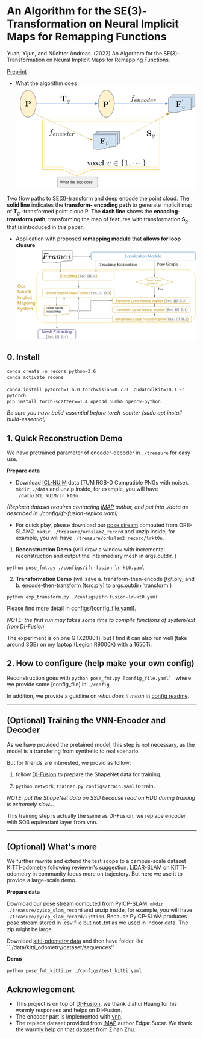 # An Algorithm for the SE(3)-Transformation on Neural Implicit Maps for Remapping Functions

Yuan, Yijun, and Nüchter Andreas. (2022) An Algorithm for the SE(3)-Transformation on Neural Implicit Maps for Remapping Functions.

[Preprint]()

* What the algorithm does
    <img src="./assets/twobranch.png" alt="drawing" width="900" />

Two flow paths to SE(3)-transform and deep encode
the point cloud. The **solid line** indicates the **transform-
encoding path** to generate implicit map of $\mathbf T_g$ -transformed
point cloud P. The **dash line** shows the **encoding-transform
path**, transforming the map of features with transformation
$\mathbf S_g$ , that is introduced in this paper.

* Application with proposed **remapping module** that **allows for loop clusure**
![Plot](./assets/pipeline_neuralImplicit.png)

## 0. Install
```
conda create -n recons python=3.6
conda activate recons

conda install pytorch=1.6.0 torchvision=0.7.0  cudatoolkit=10.1 -c pytorch
pip install torch-scatter==1.4 open3d numba opencv-python
```
*Be sure you have build-essential before torch-scatter (sudo apt install build-essential)*


## 1. Quick Reconstruction Demo

We have pretrained parameter of encoder-decoder in ```./treasure``` for easy use.

**Prepare data**

* Download [ICL-NUIM](https://www.doc.ic.ac.uk/~ahanda/VaFRIC/iclnuim.html) data (TUM RGB-D Compatible PNGs with noise). 
```mkdir ./data``` and unzip inside, for example, you will have ```./data/ICL_NUIM/lr_kt0n``` 

*(Replaca dataset requires contacting [iMAP](https://edgarsucar.github.io/iMAP/) author, and put into ./data as described in ./config/ifr-fusion-replica.yaml)*

* For quick play, please download our [pose stream](https://drive.google.com/drive/folders/1NLp7eGjmjr5zK8QnRqlyghKEH-sn_0mj?usp=sharing) computed from ORB-SLAM2.
```mkdir ./treasure/orbslam2_record``` and unzip inside, for example, you will have ```./treasure/orbslam2_record/lrkt0n```.

1.  **Reconstruction Demo** (will draw a window with incremental reconstruction and output the intermediary mesh in args.outdir. )
```
python pose_fmt.py ./configs/ifr-fusion-lr-kt0.yaml
``` 

2. **Transformation Demo** (will save a. transform-then-encode [tgt.ply] and b. encode-then-transform [tsrc.ply] to args.outdir+'transform') 
```
python exp_transform.py ./configs/ifr-fusion-lr-kt0.yaml
``` 

Please find more detail in configs/[config_file.yaml].

*NOTE: the first run may takes some time to compile functions of system/ext from DI-Fusion*

The experiment is on one GTX2080Ti, but I find it can also run well (take around 3GB) on my laptop (Legion R9000X) with a 1650Ti.

## 2. How to configure (help make your own config)
Reconstruction goes with ```python pose_fmt.py [config_file.yaml] ``` where we provide some [config_file] in ```./config```

In addition, we provide a guidline on *what does it mean* in [config readme](./configs/).

---

## (Optional) Training the VNN-Encoder and Decoder
As we have provided the pretained model, this step is not necessary, as the model is a transfering from synthetic to real scenario.

But for friends are interested, we provid as follow:
1. follow [DI-Fusion](https://github.com/huangjh-pub/di-fusion) to prepare the ShapeNet data for training.

2. ```python network_trainer.py configs/train.yaml``` to train. 

*NOTE: put the ShapeNet data on SSD because read on HDD during training is extremely slow...*

This training step is actually the same as DI-Fusion, we replace encoder with SO3 equivariant layer from vnn.

---

## (Optional) What's more
We further rewrite and extend the test scope to a campus-scale dataset KITTI-odometry following reviewer's suggestion. 
LiDAR-SLAM on  KITTI-odometry in community focus more on trajectory. 
But here we use it to provide a large-scale demo.

**Prepare data**

Download our [pose stream](https://drive.google.com/drive/folders/1NLp7eGjmjr5zK8QnRqlyghKEH-sn_0mj?usp=sharing) computed from PyICP-SLAM.
```mkdir ./treasure/pyicp_slam_record``` and unzip inside, for example, you will have ```./treasure/pyicp_slam_record/kitti00```. 
Because PyICP-SLAM produces pose stream stored in .csv file but not .txt as we used in indoor data. The zip might be large.

Download [kitti-odometry data](http://www.cvlibs.net/datasets/kitti/eval_odometry.php) and then have folder like ``./data/kitti_odometry/dataset/sequences''

**Demo** 
```
python pose_fmt_kitti.py ./configs/test_kitti.yaml
``` 


## Acknowlegement
* This project is on top of [DI-Fusion](https://github.com/huangjh-pub/di-fusion), we thank Jiahui Huang for his warmly responses and helps on DI-Fusion.
* The encoder part is implemented with [vnn](https://github.com/FlyingGiraffe/vnn).
* The replaca dataset provided from [iMAP](https://arxiv.org/abs/2103.12352) author Edgar Sucar. We thank the warmly help on that dataset from Zihan Zhu.
